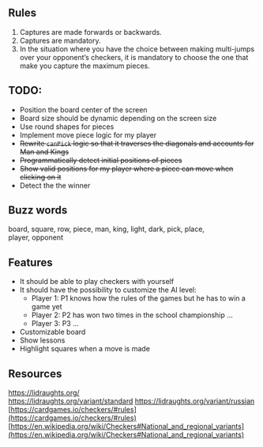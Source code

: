 ## Rules

1. Captures are made forwards or backwards.
2. Captures are mandatory.
3. In the situation where you have the choice between making multi-jumps over your opponent’s
   checkers, it is mandatory to choose the one that make you capture the maximum pieces.

## TODO:

- Position the board center of the screen
- Board size should be dynamic depending on the screen size
- Use round shapes for pieces
- Implement move piece logic for my player
- ~~Rewrite `canPick` logic so that it traverses the diagonals and accounts for Man and Kings~~
- ~~Programmatically detect initial positions of pieces~~
- ~~Show valid positions for my player where a piece can move when clicking on it~~
- Detect the the winner


## Buzz words

board, square, row, piece, man, king, light, dark, pick, place,  
player, opponent 

## Features

- It should be able to play checkers with yourself
- It should have the possibility to customize the AI level:
   - Player 1: P1 knows how the rules of the games but he has to win a game yet
   - Player 2: P2 has won two times in the school championship ...
   - Player 3: P3 ...
- Customizable board
- Show lessons
- Highlight squares when a move is made

## Resources
https://lidraughts.org/  
https://lidraughts.org/variant/standard
https://lidraughts.org/variant/russian  
[https://cardgames.io/checkers/#rules](https://cardgames.io/checkers/#rules)  
[https://en.wikipedia.org/wiki/Checkers#National_and_regional_variants](https://en.wikipedia.org/wiki/Checkers#National_and_regional_variants)

